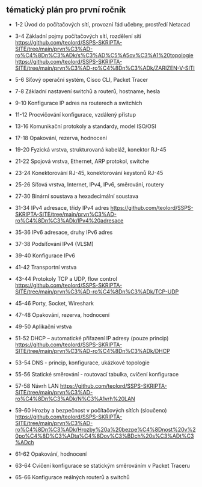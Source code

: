 ## tématický plán pro první ročník

- 1-2 Úvod do počítačových sítí, provozní řád učebny, prostředí Netacad

- 3-4 Základní pojmy počítačových sítí, rozdělení sítí https://github.com/teolord/SSPS-SKRIPTA-SITE/tree/main/prvn%C3%AD-ro%C4%8Dn%C3%ADk/s%C3%AD%C5%A5ov%C3%A1%20topologie https://github.com/teolord/SSPS-SKRIPTA-SITE/tree/main/prvn%C3%AD-ro%C4%8Dn%C3%ADk/ZARIZEN-V-SITI

- 5-6 Síťový operační systém, Cisco CLI, Packet Tracer

- 7-8 Základní nastavení switchů a routerů, hostname, hesla

- 9-10 Konfigurace IP adres na routerech a switchích

- 11-12 Procvičování konfigurace, vzdálený přístup

- 13-16 Komunikační protokoly a standardy, model ISO/OSI

- 17-18 Opakování, rezerva, hodnocení

- 19-20 Fyzická vrstva, strukturovaná kabeláž, konektor RJ-45

- 21-22 Spojová vrstva, Ethernet, ARP protokol, switche 

- 23-24 Konektorování RJ-45, konektorování keystonů RJ-45 

- 25-26 Síťová vrstva, Internet, IPv4, IPv6, směrování, routery 

- 27-30 Binární soustava a hexadecimální soustava 

- 31-34 IPv4 adresace, třídy IPv4 adres https://github.com/teolord/SSPS-SKRIPTA-SITE/tree/main/prvn%C3%AD-ro%C4%8Dn%C3%ADk/IPv4%20adresace

- 35-36 IPv6 adresace, druhy IPv6 adres 

- 37-38 Podsíťování IPv4 (VLSM) 

- 39-40 Konfigurace IPv6 

- 41-42 Transportní vrstva 

- 43-44 Protokoly TCP a UDP, flow control https://github.com/teolord/SSPS-SKRIPTA-SITE/tree/main/prvn%C3%AD-ro%C4%8Dn%C3%ADk/TCP-UDP

- 45-46 Porty, Socket, Wireshark 

- 47-48 Opakování, rezerva, hodnocení 

- 49-50 Aplikační vrstva 

- 51-52 DHCP – automatické přiřazení IP adresy (pouze princip) https://github.com/teolord/SSPS-SKRIPTA-SITE/tree/main/prvn%C3%AD-ro%C4%8Dn%C3%ADk/DHCP

- 53-54 DNS - princip, konfigurace, ukázkové topologie 

- 55-56 Statické směrování - routovací tabulka, cvičení konfigurace 

- 57-58 Návrh LAN https://github.com/teolord/SSPS-SKRIPTA-SITE/tree/main/prvn%C3%AD-ro%C4%8Dn%C3%ADk/N%C3%A1vrh%20LAN

- 59-60 Hrozby a bezpečnost v počítačových sítích (sloučeno) https://github.com/teolord/SSPS-SKRIPTA-SITE/tree/main/prvn%C3%AD-ro%C4%8Dn%C3%ADk/Hrozby%20a%20bezpe%C4%8Dnost%20v%20po%C4%8D%C3%ADta%C4%8Dov%C3%BDch%20s%C3%ADt%C3%ADch

- 61-62 Opakování, hodnocení 

- 63-64 Cvičení konfigurace se statickým směrováním v Packet Traceru 

- 65-66 Konfigurace reálných routerů a switchů
